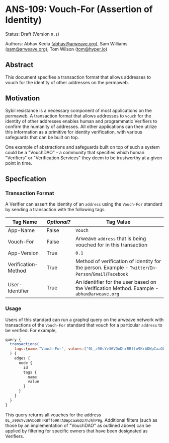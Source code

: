 # ANS-109: Vouch-For (Assertion of Identity)

Status: Draft (Version `0.1`)

Authors: Abhav Kedia (abhav@arweave.org), Sam Williams (sam@arweave.org), Tom Wilson (tom@hyper.io)

## Abstract

This document specifies a transaction format that allows addresses to vouch for the identity of other addresses on the permaweb. 

## Motivation

Sybil resistance is a necessary component of most applications on the permaweb. A transaction format that allows addresses to `vouch` for the identity of other addresses enables human and programmatic Verifiers to confirm the humanity of addresses. All other applications can then utilize this information as a primitive for identity verification, with various safeguards that can be built on top. 

One example of abstractions and safeguards built on top of such a system could be a "VouchDAO" - a community that specifies which human "Verifiers" or "Verification Services" they deem to be trustworthy at a given point in time. 

## Specfication

### Transaction Format

A Verifier can assert the identity of an `address` using the `Vouch-For` standard by sending a transaction with the following tags. 

| Tag Name | _Optional?_ | Tag Value |
|---|---|---|
|App-Name|False|`Vouch`|
|Vouch-For|False|Arweave `address` that is being vouched for in this transaction|
|App-Version|True|`0.1`|
|Verification-Method|True| Method of verification of identity for the person. Example - `Twitter`/`In-Person`/`Gmail`/`Facebook`|
|User-Identifier|True|An identifier for the user based on the Verification Method. Example - `abhav@arweave.org`|

### Usage

Users of this standard can run a graphql query on the arweave network with transactions of the `Vouch-For` standard that vouch for a particular `address` to be verified. For example, 

```javascript
query {
  transactions(
    tags:{name:"Vouch-For", values:["0L_z90sYv36VDoDhrRBffo9KrADWpCaaGQz7hJhhP9g"]}
  ) {
    edges {
      node {
        id
        tags {
          name 
          value 
        }
      }
    }
  }
}
```

This query returns all vouches for the address `0L_z90sYv36VDoDhrRBffo9KrADWpCaaGQz7hJhhP9g`. Additional filters (such as those by an implementation of "VouchDAO" as outlined above) can be applied by filtering for specific owners that have been designated as Verifiers. 

